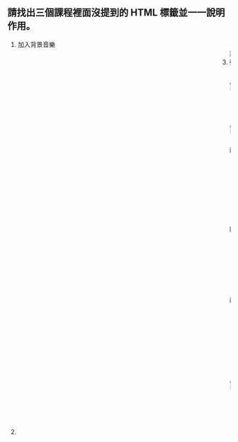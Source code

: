 ## 請找出三個課程裡面沒提到的 HTML 標籤並一一說明作用。

1. <bgsound> 加入背景音樂 
2. <marquee> 跑馬燈效果
3. <strong> 強調

## 請問什麼是盒模型（box modal）
   
- 盒模型是用來描述 HTML 元素的佈局，盒模型結構從內到外依次是內容（content）、內邊距（padding）、邊框（border）和外邊距（margin) ，在我們使用 CSS 的時候就需要透過這些定義來設計

## 請問 display: inline, block 跟 inline-block 的差別是什麼？

### inline: 
- 無法指定寬度 (width) 和高度 (height)，尺寸非固定會受 padding 值的影響
- 只能設定左右外距 (margin-left & margin-right)，無法設定上下外距 (margin-top & margin-bottom)
- 可以設定上下左右內距(padding)
- 元素不會自動換行，會在同一列一直顯示至空間不足才會換到下一行
- 相鄰的文字和元素之間可以垂直置中對齊
- 在搭配設定行高 (line-height) 的情況下，可以指定與相鄰文字的垂直對齊(vertical-align) 方式

### block: 
- 可以指定寬度 (width) 和高度(height)
- 可以設定上下左右外距(margin)
- 可以設定上下左右內距(padding)
- 元素會由上而下自動換行配置
- 無法設定垂直對齊屬性，元素內容會靠上對齊

### inline-block: 
- 可以指定寬度 (width) 和高度 (height)
- 可以設定上下左右外距 (margin)
- 可以設定上下左右內距 (padding)
- 元素不會自動換行，會在同一列一直顯示至空間不足才會換到下一行
- 可在父元素設定 text-align 屬性，能指定區塊在父元素中的水平對齊方式
- 可以設定垂直對齊 (vertical-align) 屬性，指定垂直對齊的方式

## 請問 position: static, relative, absolute 跟 fixed 的差別是什麼？
 
- static: 不跳脫排版流不以特殊位置來排列的預設狀態
- relative: 不跳脫排版流以原來的位置當作原點去做移動
- fixed: 跳脫排版流以視窗為原點來移動
- absolute: 跳脫排版流以特定元素為原點來移動

